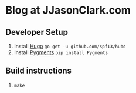 # Blog at JJasonClark.com

## Developer Setup

1. Install [Hugo](https://gohugo.io/) `go get -u github.com/spf13/hubo`
1. Install [Pygments](http://pygments.org/) `pip install Pygments`

## Build instructions

1. `make`
